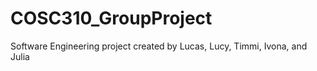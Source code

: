 # COSC310_GroupProject
Software Engineering project created by Lucas, Lucy, Timmi, Ivona, and Julia
